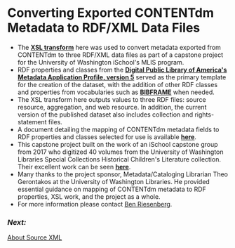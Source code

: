 # Converting Exported CONTENTdm Metadata to RDF/XML Data Files 
- The **[XSL transform](Cdm2RdfXml.xsl)** here was used to convert metadata exported from CONTENTdm to three RDF/XML data files as part of a capstone project for the University of Washington iSchool's MLIS program.  
- RDF properties and classes from the **[Digital Public Library of America's](https://dp.la/) [Metadata Application Profile, version 5](https://pro.dp.la/hubs/metadata-application-profile)** served as the primary template for the creation of the dataset, with the addition of other RDF classes and properties from vocabularies such as **[BIBFRAME](https://www.loc.gov/bibframe/)** when needed. 
- The XSL transform here outputs values to three RDF files: source resource, aggregation, and web resource. In addition, the current version of the published dataset also includes collection and rights-statement files. 
- A document detailing the mapping of CONTENTdm metadata fields to RDF properties and classes selected for use is available **[here](https://docs.google.com/spreadsheets/d/1Pax7Z1V5FjiuATyD0Cv1RY24w4TKs3s7oQmEwMSy8aA/edit?usp=sharing)**.
- This capstone project built on the work of an iSchool capstone group from 2017 who digitized 40 volumes from the University of Washington Libraries Special Collections Historical Children's Literature collection. Their excellent work can be seen **[here](http://viclit.omeka.net/)**.
- Many thanks to the project sponsor, Metadata/Cataloging Librarian Theo Gerontakos at the University of Washington Libraries. He provided essential guidance on mapping of CONTENTdm metadata to RDF properties, XSL work, and the project as a whole.
- For more information please contact [Ben Riesenberg](mailto:ries07@uw.edu).

### _Next:_
[About Source XML](SourceXML_Details.md)
